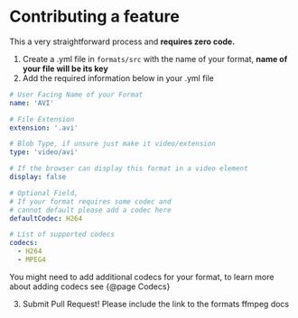 # Contributing a feature

This a very straightforward process and **requires zero code.**

1. Create a .yml file in `formats/src` with the name of your format, **name of your file will be its key**
2. Add the required information below in your .yml file

```yml
# User Facing Name of your Format
name: 'AVI'

# File Extension
extension: '.avi'

# Blob Type, if unsure just make it video/extension
type: 'video/avi'

# If the browser can display this format in a video element
display: false

# Optional Field,
# If your format requires some codec and
# cannot default please add a codec here
defaultCodec: H264

# List of supported codecs
codecs:
  - H264
  - MPEG4
```

You might need to add additional codecs for your format, to learn more about adding codecs see {@page Codecs}

3. Submit Pull Request! Please include the link to the formats ffmpeg docs

